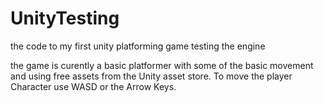 # UnityTesting
the code to my first unity platforming game testing the engine

the game is curently a basic platformer with some of the basic movement and using free assets from the Unity asset store.
To move the player Character use WASD or the Arrow Keys.
